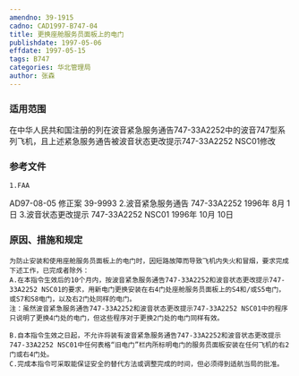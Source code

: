```yaml
---
amendno: 39-1915
cadno: CAD1997-B747-04
title: 更换座舱服务员面板上的电门
publishdate: 1997-05-06
effdate: 1997-05-15
tags: B747
categories: 华北管理局
author: 张森
---
```


### 适用范围 
在中华人民共和国注册的列在波音紧急服务通告747-33A2252中的波音747型系列飞机，且上述紧急服务通告被波音状态更改提示747-33A2252 NSC01修改

### 参考文件
    1.FAA 
AD97-08-05 修正案 39-9993 
    2.波音紧急服务通告 747-33A2252 1996年 8月 1日
    3.波音状态更改提示 747-33A2252 NSC01 1996年 10月 10日


### 原因、措施和规定 
    为防止安装和使用座舱服务员面板上的电门时，因短路故障而导致飞机内失火和冒烟，要求完成下述工作，已完成者除外： 
    A.在本指令生效后的10个月内，按波音紧急服务通告747-33A2252和波音状态更改提示747-33A2252 NSC01的要求，用新电门更换安装在右4门处座舱服务员面板上的S4和/或S5电门，或S7和S8电门，以及右2门处同样的电门。 
    注：虽然波音紧急服务通告747-33A2252和波音状态更改提示747-33A2252 NSC01中的程序只说明了更换4门处的电门，但这些程序对于更换2门处的电门同样有效。 
  
    B.自本指令生效之日起，不允许将装有波音紧急服务通告747-33A2252和波音状态更改提示747-33A2252 NSC01中任何表格“旧电门”栏内所标明电门的服务员面板安装在任何飞机的右2门或右4门处。 
    C.完成本指令可采取能保证安全的替代方法或调整完成的时间，但必须得到适航当局的批准。

